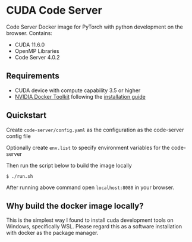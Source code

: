 # CUDA Code Server
Code Server Docker image for PyTorch with python development on the browser. Contains:
- CUDA 11.6.0
- OpenMP Libraries
- Code Server 4.0.2

## Requirements
- CUDA device with compute capability 3.5 or higher
- [NVIDIA Docker Toolkit](https://github.com/ghokun/nvidia-docker-host) following the [installation guide](https://docs.nvidia.com/datacenter/cloud-native/container-toolkit/install-guide.html#installing-on-ubuntu-and-debian)


## Quickstart
Create ```code-server/config.yaml``` as the configuration as the code-server config file

Optionally create ```env.list``` to specify environment variables for the code-server

Then run the script below to build the image locally
```
$ ./run.sh
```
After running above command open `localhost:8080` in your browser. 

## Why build the docker image locally?
This is the simplest way I found to install cuda development tools on Windows, specifically WSL. Please regard this as a software installation with docker as the package manager.